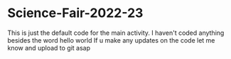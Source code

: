 # Science-Fair-2022-23
This is just the default code for the main activity.
I haven't coded anything besides the word hello world
If u make any updates on the code let me know and upload to git asap
